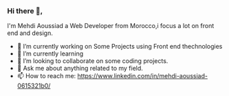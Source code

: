 ### Hi there 👋,
I'm Mehdi Aoussiad a Web Developer from Morocco,i focus a lot on front end and design.


- 🔭 I’m currently working on Some Projects using Front end thechnologies
- 🌱 I’m currently learning 
- 👯 I’m looking to collaborate on some coding projects.
- 💬 Ask me about anything related to my field.
- 📫 How to reach me: https://www.linkedin.com/in/mehdi-aoussiad-0615321b0/

[linkedin]:https://www.linkedin.com/in/mehdi-aoussiad-0615321b0/
[youtube]:https://www.youtube.com/channel/UCxeFiEFCqLm1s1R9vdMiLuw
